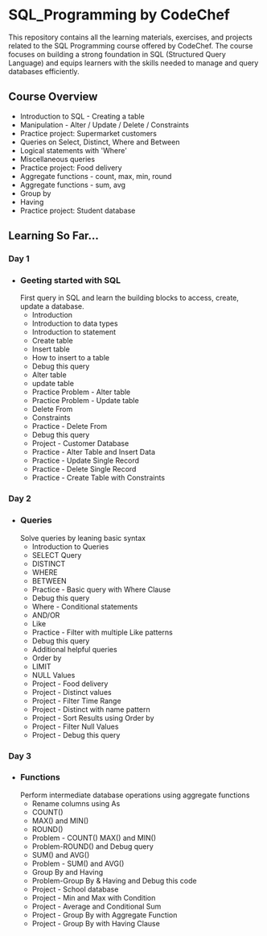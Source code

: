 # SQL_Programming by CodeChef
This repository contains all the learning materials, exercises, and projects related to the SQL Programming course offered by CodeChef. The course focuses on building a strong foundation in SQL (Structured Query Language) and equips learners with the skills needed to manage and query databases efficiently.
## Course Overview
- Introduction to SQL - Creating a table
- Manipulation - Alter / Update / Delete / Constraints
- Practice project: Supermarket customers
- Queries on Select, Distinct, Where and Between
- Logical statements with 'Where'
- Miscellaneous queries
- Practice project: Food delivery
- Aggregate functions - count, max, min, round
- Aggregate functions - sum, avg
- Group by
- Having
- Practice project: Student database
## Learning So Far...
### Day 1
 - ### Geeting started with SQL
   First query in SQL and learn the building blocks to access, create, update a database.
   - Introduction
   - Introduction to data types
   - Introduction to statement
   - Create table
   - Insert table
   - How to insert to a table
   - Debug this query
   - Alter table
   - update table
   - Practice Problem - Alter table
   - Practice Problem - Update table
   - Delete From
   - Constraints
   - Practice - Delete From
   - Debug this query
   - Project - Customer Database
   - Practice - Alter Table and Insert Data
   - Practice - Update Single Record
   - Practice - Delete Single Record
   - Practice - Create Table with Constraints
### Day 2
 - ### Queries
   Solve queries by leaning basic syntax
   - Introduction to Queries
   - SELECT Query
   - DISTINCT
   - WHERE
   - BETWEEN
   - Practice - Basic query with Where Clause
   - Debug this query
   - Where - Conditional statements
   - AND/OR
   - Like
   - Practice - Filter with multiple Like patterns
   - Debug this query
   - Additional helpful queries
   - Order by
   - LIMIT
   - NULL Values
   - Project - Food delivery
   - Project - Distinct values
   - Project - Filter Time Range
   - Project - Distinct with name pattern
   - Project - Sort Results using Order by
   - Project - Filter Null Values
   - Project - Debug this query
### Day 3
 - ### Functions
   Perform intermediate database operations using aggregate functions
   - Rename columns using As
   - COUNT()
   - MAX() and MIN()
   - ROUND()
   - Problem - COUNT() MAX() and MIN()
   - Problem-ROUND() and Debug query
   - SUM() and AVG()
   - Problem - SUM() and AVG()
   - Group By and Having
   - Problem-Group By & Having and Debug this code
   - Project - School database
   - Project - Min and Max with Condition
   - Project - Average and Conditional Sum
   - Project - Group By with Aggregate Function
   - Project - Group By with Having Clause

   
   
